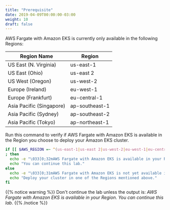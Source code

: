 ```yaml
---
title: "Prerequisite"
date: 2019-04-09T00:00:00-03:00
weight: 10
draft: false
---
```


AWS Fargate with Amazon EKS is currently only available in the following Regions:

| Region Name | Region |
|---|---|
| US East (N. Virginia) | us-east-1 |
| US East (Ohio) | us-east 2 |
| US West (Oregon) | us-west-2 |
| Europe (Ireland) | eu-west-1 |
| Europe (Frankfurt) | eu-central-1 |
| Asia Pacific (Singapore) | ap-southeast-1 |
| Asia Pacific (Sydney) | ap-southeast-2 |
| Asia Pacific (Tokyo) | ap-northeast-1 |

Run this command to verify if AWS Fargate with Amazon EKS is available in the Region you choose to deploy your Amazon EKS cluster.

```bash
if [[ $AWS_REGION =~ ^(us-east-1|us-east 2|us-west-2|eu-west-1|eu-central-1|ap-southeast-1|ap-southeast-2|ap-northeast-1)$ ]]
; then
  echo -e "\033[0;32mAWS Fargate with Amazon EKS is available in your Region."
  echo "You can continue this lab."
else
  echo -e "\033[0;31mAWS Fargate with Amazon EKS is not yet available in your Region ($AWS_REGION)."
  echo "Deploy your cluster in one of the Regions mentioned above."
fi
```

{{% notice warning %}}
Don't continue the lab unless the output is:
*AWS Fargate with Amazon EKS is available in your Region.
You can continue this lab*.
{{% /notice %}}
